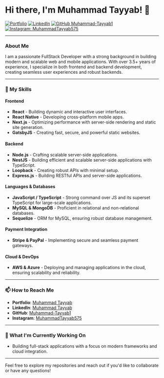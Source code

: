 # Hi there, I'm Muhammad Tayyab! 👋

[![Portfolio](https://img.shields.io/badge/Portfolio-Muhammad%20Tayyab-4CAF50?style=flat-square&logo=vercel&logoColor=white&link=https://muhammad-portfolio-five.vercel.app/)](https://muhammad-portfolio-five.vercel.app/)
[![LinkedIn](https://img.shields.io/badge/LinkedIn-Muhammad%20Tayyab-blue?style=flat-square&logo=Linkedin&logoColor=white&link=https://www.linkedin.com/in/muhammad-tayyab-487b77192/)](https://www.linkedin.com/in/muhammad-tayyab-487b77192/)
[![GitHub Muhammad-Tayyab1](https://img.shields.io/github/followers/Muhammad-Tayyab1?label=follow&style=social)](https://github.com/Muhammad-Tayyab1)
[![Instagram: MuhammadTayyab575](https://img.shields.io/badge/Instagram-Muhammad%20Tayyab575-E4405F?style=flat-square&logo=instagram&logoColor=white&link=https://www.instagram.com/muhammadtayyab575)](https://www.instagram.com/muhammadtayyab575)

---

### About Me

I am a passionate FullStack Developer with a strong background in building modern and scalable web and mobile applications. With over 3.5+ years of experience, I specialize in both frontend and backend development, creating seamless user experiences and robust backends.

---

### 🌟 My Skills

#### Frontend
- **React** - Building dynamic and interactive user interfaces.
- **React Native** - Developing cross-platform mobile apps.
- **Next.js** - Optimizing performance with server-side rendering and static site generation.
- **GatsbyJS** - Creating fast, secure, and powerful static websites.

#### Backend
- **Node.js** - Crafting scalable server-side applications.
- **NestJS** - Building efficient and scalable server-side applications with TypeScript.
- **Loopback** - Creating robust APIs with minimal setup.
- **Express.js** - Building RESTful APIs and server-side applications.

#### Languages & Databases
- **JavaScript / TypeScript** - Strong command over JS and its superset TypeScript for large-scale applications.
- **MySQL & MongoDB** - Proficient in relational and non-relational databases.
- **Sequelize** - ORM for MySQL, ensuring robust database management.

#### Payment Integration
- **Stripe & PayPal** - Implementing secure and seamless payment gateways.

#### Cloud & DevOps
- **AWS & Azure** - Deploying and managing applications in the cloud, ensuring scalability and reliability.

---

### 📫 How to Reach Me
- **Portfolio**: [Muhammad Tayyab](https://muhammad-portfolio-five.vercel.app/)
- **LinkedIn**: [Muhammad Tayyab](https://www.linkedin.com/in/muhammad-tayyab-487b77192/)
- **GitHub**: [Muhammad-Tayyab1](https://github.com/Muhammad-Tayyab1)
- **Instagram**: [MuhammadTayyab575](https://www.instagram.com/muhammadtayyab575)

---

### 🚀 What I'm Currently Working On
- Building full-stack applications with a focus on modern frameworks and cloud integration.

---

Feel free to explore my repositories and reach out if you'd like to collaborate or have any questions!
